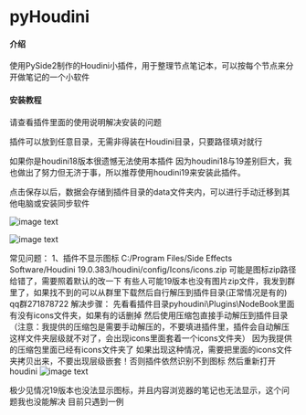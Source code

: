 # pyHoudini

#### 介绍
使用PySide2制作的Houdini小插件，用于整理节点笔记本，可以按每个节点来分开做笔记的一个小软件


#### 安装教程
请查看插件里面的使用说明解决安装的问题

插件可以放到任意目录，无需非得装在Houdini目录，只要路径填对就行

如果你是houdini18版本很遗憾无法使用本插件
因为houdini18与19差别巨大，我也做出了努力但无济于事，所以推荐使用houdini19来安装此插件。

点击保存以后，数据会存储到插件目录的data文件夹内，可以进行手动迁移到其他电脑或安装同步软件


![image text](https://gitee.com/seerhugan/py-houdini/raw/master/%E4%BD%BF%E7%94%A8%E8%AF%B4%E6%98%8E/1%E5%8F%B3%E9%94%AE%E6%B7%BB%E5%8A%A0%E6%96%B0%E5%B7%A5%E5%85%B7.png)

![image text](https://gitee.com/seerhugan/py-houdini/raw/master/%E4%BD%BF%E7%94%A8%E8%AF%B4%E6%98%8E/2%E7%B2%98%E8%B4%B4%E4%BB%A3%E7%A0%81%E4%BF%AE%E6%94%B9%E4%BD%A0%E8%87%AA%E5%B7%B1%E7%9A%84%E8%B7%AF%E5%BE%84.jpg)


常见问题：
1、插件不显示图标
C:/Program Files/Side Effects Software/Houdini 19.0.383/houdini/config/Icons/icons.zip
可能是图标zip路径给错了，需要照着默认的改一下
有些人可能19版本也没有图片zip文件，我发到群里了，如果找不到的可以从群里下载然后自行解压到插件目录(正常情况是有的)
qq群271878722
解决步骤：
先看看插件目录pyhoudini\Plugins\NodeBook里面有没有icons文件夹，如果有的话删掉
然后使用压缩包直接手动解压到插件目录
（注意：我提供的压缩包是需要手动解压的，不要填进插件里，插件会自动解压
这样文件夹层级就不对了，会出现icons里面套着一个icons文件夹）
因为我提供的压缩包里面已经有icons文件夹了
如果出现这种情况，需要把里面的icons文件夹拷贝出来，不要出现层级嵌套！否则插件依然识别不到图标
然后重新打开houdini
![image text](https://gitee.com/seerhugan/py-houdini/raw/master/%E4%BD%BF%E7%94%A8%E8%AF%B4%E6%98%8E/2%E7%B2%98%E8%B4%B4%E4%BB%A3%E7%A0%81%E4%BF%AE%E6%94%B9%E4%BD%A0%E8%87%AA%E5%B7%B1%E7%9A%84%E8%B7%AF%E5%BE%84.jpg)

极少见情况19版本也没法显示图标，并且内容浏览器的笔记也无法显示，这个问题我也没能解决
目前只遇到一例
